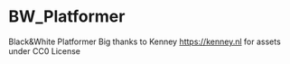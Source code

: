 # BW_Platformer
Black&amp;White Platformer
Big thanks to Kenney https://kenney.nl for assets under CC0 License
